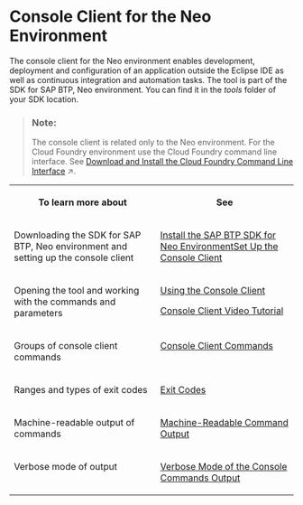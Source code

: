 <!-- loio76132306711e1014839a8273b0e91070 -->

# Console Client for the Neo Environment



The console client for the Neo environment enables development, deployment and configuration of an application outside the Eclipse IDE as well as continuous integration and automation tasks. The tool is part of the SDK for SAP BTP, Neo environment. You can find it in the *tools* folder of your SDK location.

> ### Note:  
> The console client is related only to the Neo environment. For the Cloud Foundry environment use the Cloud Foundry command line interface. See [Download and Install the Cloud Foundry Command Line Interface](https://help.sap.com/viewer/65de2977205c403bbc107264b8eccf4b/Cloud/en-US/4ef907afb1254e8286882a2bdef0edf4.html "Download and set up the Cloud Foundry Command Line Interface (cf CLI) to start working with the Cloud Foundry environment.") :arrow_upper_right:.




<table>
<tr>
<th valign="top">

To learn more about



</th>
<th valign="top">

See



</th>
</tr>
<tr>
<td valign="top">

Downloading the SDK for SAP BTP, Neo environment and setting up the console client



</td>
<td valign="top">

[Install the SAP BTP SDK for Neo Environment](https://help.sap.com/viewer/ea72206b834e4ace9cd834feed6c0e09/Cloud/en-US/7613843c711e1014839a8273b0e91070.html)[Set Up the Console Client](https://help.sap.com/viewer/ea72206b834e4ace9cd834feed6c0e09/Cloud/en-US/7613dee4711e1014839a8273b0e91070.html)



</td>
</tr>
<tr>
<td valign="top">

Opening the tool and working with the commands and parameters



</td>
<td valign="top">

[Using the Console Client](https://help.sap.com/viewer/ea72206b834e4ace9cd834feed6c0e09/Cloud/en-US/8900b22376f84c609ee9baf5bf67130a.html)

[Console Client Video Tutorial](http://youtu.be/UHuSnBMimPA)



</td>
</tr>
<tr>
<td valign="top">

Groups of console client commands



</td>
<td valign="top">

[Console Client Commands](https://help.sap.com/viewer/ea72206b834e4ace9cd834feed6c0e09/Cloud/en-US/56e309f496cc446ba441d862db94cb18.html)



</td>
</tr>
<tr>
<td valign="top">

Ranges and types of exit codes



</td>
<td valign="top">

[Exit Codes](https://help.sap.com/viewer/ea72206b834e4ace9cd834feed6c0e09/Cloud/en-US/7886796eb9b9419fa6cecf1d215c38d8.html)



</td>
</tr>
<tr>
<td valign="top">

Machine-readable output of commands



</td>
<td valign="top">

[Machine-Readable Command Output](https://help.sap.com/viewer/ea72206b834e4ace9cd834feed6c0e09/Cloud/en-US/b35e1e92ceb647daac49098b828dac92.html)



</td>
</tr>
<tr>
<td valign="top">

Verbose mode of output



</td>
<td valign="top">

[Verbose Mode of the Console Commands Output](https://help.sap.com/viewer/ea72206b834e4ace9cd834feed6c0e09/Cloud/en-US/4b6069b765fd4b299fbdd1415901d3da.html)



</td>
</tr>
</table>

